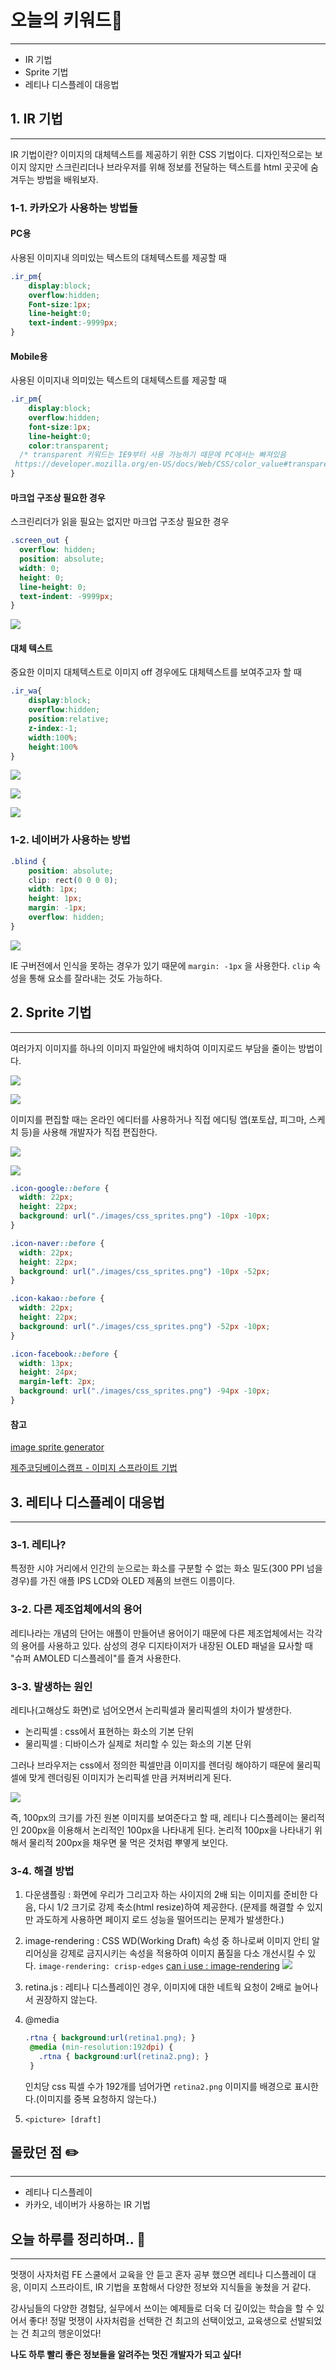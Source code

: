 # 오늘의 키워드📌
---

- IR 기법
- Sprite 기법
- 레티나 디스플레이 대응법


## 1. IR 기법
---

IR 기법이란? 이미지의 대체텍스트를 제공하기 위한 CSS 기법이다. 디자인적으로는 보이지 않지만 스크린리더나 브라우저를 위해 정보를 전달하는 텍스트를 html 곳곳에 숨겨두는 방법을 배워보자.

### 1-1. 카카오가 사용하는 방법들
####  PC용
사용된 이미지내 의미있는 텍스트의 대체텍스트를 제공할 때
```css
.ir_pm{
	display:block;
	overflow:hidden;
	Font-size:1px;
	line-height:0;
	text-indent:-9999px;
}
```


#### Mobile용
사용된 이미지내 의미있는 텍스트의 대체텍스트를 제공할 때
```css
.ir_pm{
	display:block;
	overflow:hidden;
	font-size:1px;
	line-height:0;
	color:transparent; 
  /* transparent 키워드는 IE9부터 사용 가능하기 때문에 PC에서는 빠져있음
 https://developer.mozilla.org/en-US/docs/Web/CSS/color_value#transparent */
}
```


#### 마크업 구조상 필요한 경우
스크린리더가 읽을 필요는 없지만 마크업 구조상 필요한 경우
```css
.screen_out {
  overflow: hidden;
  position: absolute;
  width: 0;
  height: 0;
  line-height: 0;
  text-indent: -9999px;
}
```
![](https://velog.velcdn.com/images/nu11/post/75c6ab41-387f-4018-b767-868c27335de0/image.png)



#### 대체 텍스트
중요한 이미지 대체텍스트로 이미지 off 경우에도 대체텍스트를 보여주고자 할 때
```css
.ir_wa{
	display:block;
	overflow:hidden;
	position:relative;
	z-index:-1;
	width:100%;
	height:100%
}
```

![](https://velog.velcdn.com/images/nu11/post/ec41fa73-dc0b-4526-bf68-dfdf84652bdc/image.png)


![](https://velog.velcdn.com/images/nu11/post/4732d0bf-805e-4625-8138-f0c177c15b34/image.png)


![](https://velog.velcdn.com/images/nu11/post/ade76ac5-529c-4ccf-b389-6bdfbde2edac/image.png)


### 1-2. 네이버가 사용하는 방법
```css
.blind {
	position: absolute;
	clip: rect(0 0 0 0);
	width: 1px;
	height: 1px;
	margin: -1px;
	overflow: hidden;
}
```
![](https://velog.velcdn.com/images/nu11/post/51575343-23e1-4759-9d50-69edd2caf6f4/image.png)



IE 구버전에서 인식을 못하는 경우가 있기 때문에 `margin: -1px` 을 사용한다.
`clip` 속성을 통해 요소를 잘라내는 것도 가능하다.


## 2. Sprite 기법
---

여러가지 이미지를 하나의 이미지 파일안에 배치하여 이미지로드 부담을 줄이는 방법이다.

![](https://velog.velcdn.com/images/nu11/post/82477236-b156-4b55-a2d3-e0f97b586444/image.png)

![](https://velog.velcdn.com/images/nu11/post/5e1d493d-22b3-4b5d-89a3-82d50ca74bd9/image.png)

이미지를 편집할 때는 온라인 에디터를 사용하거나 직접 에디팅 앱(포토샵, 피그마, 스케치 등)을 사용해 개발자가 직접 편집한다.

![](https://velog.velcdn.com/images/nu11/post/b66012d4-0105-4c09-b13b-46fee649784e/image.png)

![](https://velog.velcdn.com/images/nu11/post/a668f7e0-b1d9-46a6-88b9-5ce3eeb46ab7/image.png)

```css
.icon-google::before {
  width: 22px;
  height: 22px;
  background: url("./images/css_sprites.png") -10px -10px;
}

.icon-naver::before {
  width: 22px;
  height: 22px;
  background: url("./images/css_sprites.png") -10px -52px;
}

.icon-kakao::before {
  width: 22px;
  height: 22px;
  background: url("./images/css_sprites.png") -52px -10px;
}

.icon-facebook::before {
  width: 13px;
  height: 24px;
  margin-left: 2px;
  background: url("./images/css_sprites.png") -94px -10px;
}
```


#### 참고

[image sprite generator](https://www.toptal.com/developers/css/sprite-generator/)

[제주코딩베이스캠프 - 이미지 스프라이트 기법](https://www.youtube.com/watch?v=fKyLCIqWjIY)


## 3. 레티나 디스플레이 대응법
---

### 3-1. 레티나?
특정한 시야 거리에서 인간의 눈으로는 화소를 구분할 수 없는 화소 밀도(300 PPI 넘을 경우)를 가진 애플 IPS LCD와 OLED 제품의 브랜드 이름이다.

### 3-2. 다른 제조업체에서의 용어
레티나라는 개념의 단어는 애플이 만들어낸 용어이기 때문에 다른 제조업체에서는 각각의 용어를 사용하고 있다. 삼성의 경우 디지타이저가 내장된 OLED 패널을 묘사할 때 "슈퍼 AMOLED 디스플레이"를 즐겨 사용한다.

### 3-3. 발생하는 원인
레티나(고해상도 화면)로 넘어오면서 논리픽셀과 물리픽셀의 차이가 발생한다. 

- 논리픽셀 : css에서 표현하는 화소의 기본 단위
- 물리픽셀 : 디바이스가 실제로 처리할 수 있는 화소의 기본 단위

그러나 브라우저는 css에서 정의한 픽셀만큼 이미지를 렌더링 해야하기 때문에 물리픽셀에 맞게 렌더링된 이미지가 논리픽셀 만큼 커져버리게 된다.

![](https://velog.velcdn.com/images/nu11/post/902dd52c-3286-4799-bcce-b7b8c63b5da8/image.png)

즉, 100px의 크기를 가진 원본 이미지를 보여준다고 할 때, 레티나 디스플레이는 물리적인 200px을 이용해서 논리적인 100px을 나타내게 된다. 논리적 100px을 나타내기 위해서 물리적 200px을 채우면 물 먹은 것처럼 뿌옇게 보인다.

### 3-4. 해결 방법

1. 다운샘플링 : 화면에 우리가 그리고자 하는 사이지의 2배 되는 이미지를 준비한 다음, 다시 1/2 크기로 강제 축소(html resize)하여 제공한다. (문제를 해결할 수 있지만 과도하게 사용하면 페이지 로드 성능을 떨어뜨리는 문제가 발생한다.)

2. image-rendering : CSS WD(Working Draft) 속성 중 하나로써 이미지 안티 알리어싱을 강제로 금지시키는 속성을 적용하여 이미지 품질을 다소 개선시킬 수 있다. `image-rendering: crisp-edges`
	 [can i use : image-rendering](https://caniuse.com/?search=image-rendering)
 ![](https://velog.velcdn.com/images/nu11/post/6c5de7e8-a20e-4e1a-b145-f089d4a640b8/image.png)



3. retina.js : 레티나 디스플레이인 경우, 이미지에 대한 네트웍 요청이 2배로 늘어나서 권장하지 않는다.


4. @media 
	```css
	.rtna { background:url(retina1.png); }
	 @media (min-resolution:192dpi) {
	   .rtna { background:url(retina2.png); }
	 }
	```
  	인치당 css 픽셀 수가 192개를 넘어가면 `retina2.png` 이미지를 배경으로 표시한다.(이미지를 중복 요청하지 않는다.)
 
    
 5. `<picture> [draft]`
 
 
## 몰랐던 점 ✏️
---

- 레티나 디스플레이
- 카카오, 네이버가 사용하는 IR 기법
 
 
 
 ## 오늘 하루를 정리하며.. 🌃
 ---
 
 멋쟁이 사자처럼 FE 스쿨에서 교육을 안 듣고 혼자 공부 했으면 레티나 디스플레이 대응, 이미지 스프라이트, IR 기법을 포함해서 다양한 정보와 지식들을 놓쳤을 거 같다. 
 
강사님들의 다양한 경험담, 실무에서 쓰이는 예제들로 더욱 더 깊이있는 학습을 할 수 있어서 좋다! 정말 멋쟁이 사자처럼을 선택한 건 최고의 선택이었고, 교육생으로 선발되었는 건 최고의 행운이었다! 

**나도 하루 빨리 좋은 정보들을 알려주는 멋진 개발자가 되고 싶다!**